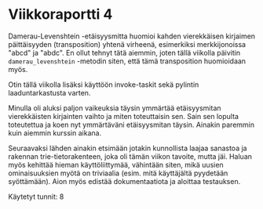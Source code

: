 # Viikkoraportti 4

Damerau-Levenshtein -etäisyysmitta huomioi kahden vierekkäisen kirjaimen päittäisyyden (transposition) yhtenä virheenä, esimerkiksi merkkijonoissa "abcd" ja "abdc". En ollut tehnyt tätä aiemmin, joten tällä viikolla päivitin ```damerau_levenshtein``` -metodin siten, että tämä transposition huomioidaan myös.

Otin tällä viikolla lisäksi käyttöön invoke-taskit sekä pylintin laaduntarkastusta varten. 

Minulla oli aluksi paljon vaikeuksia täysin ymmärtää etäisyysmitan vierekkäisten kirjainten vaihto ja miten toteuttaisin sen. Sain sen lopulta toteutettua ja koen nyt ymmärtäväni etäisyysmitan täysin. Ainakin paremmin kuin aiemmin kurssin aikana.

Seuraavaksi lähden ainakin etsimään jotakin kunnollista laajaa sanastoa ja rakennan trie-tietorakenteen, joka oli tämän viikon tavoite, mutta jäi. Haluan myös kehittää hieman käyttöliittymää, vähintään siten, mikä uusien ominaisuuksien myötä on triviaalia (esim. mitä käyttäjältä pyydetään syöttämään). Aion myös edistää dokumentaatiota ja aloittaa testauksen.

Käytetyt tunnit: 8